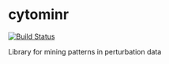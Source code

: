 # cytominr
[![Build Status](https://travis-ci.org/CellProfiler/cytominr.png?branch=master)](https://travis-ci.org/CellProfiler/cytominr)

Library for mining patterns in perturbation data
